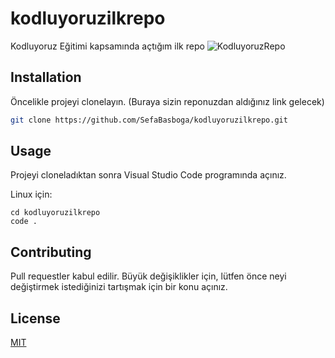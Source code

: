 # kodluyoruzilkrepo
Kodluyoruz Eğitimi kapsamında açtığım ilk repo
![KodluyoruzRepo](https://user-images.githubusercontent.com/108692346/213000770-7cfc2bb4-597e-4923-8a82-e01612dbf5b8.png)

## Installation

Öncelikle projeyi clonelayın. (Buraya sizin reponuzdan aldığınız link gelecek)

```bash
git clone https://github.com/SefaBasboga/kodluyoruzilkrepo.git
```

## Usage

Projeyi cloneladıktan sonra Visual Studio Code programında açınız.

Linux için:
```linux
cd kodluyoruzilkrepo
code .
```

## Contributing
Pull requestler kabul edilir. Büyük değişiklikler için, lütfen önce neyi değiştirmek istediğinizi tartışmak için bir konu açınız.


## License
[MIT](https://choosealicense.com/licenses/mit/)
